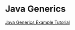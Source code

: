 # Java Generics

[Java Generics Example Tutorial](https://www.digitalocean.com/community/tutorials/java-generics-example-method-class-interface)

